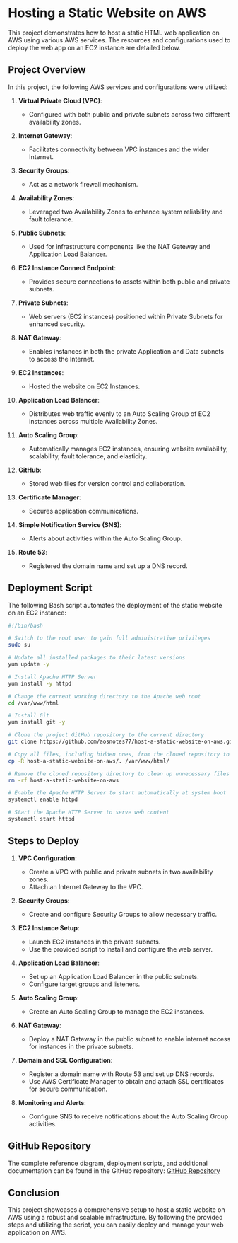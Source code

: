 # Hosting a Static Website on AWS

This project demonstrates how to host a static HTML web application on AWS using various AWS services. The resources and configurations used to deploy the web app on an EC2 instance are detailed below. 

## Project Overview

In this project, the following AWS services and configurations were utilized:

1. **Virtual Private Cloud (VPC)**:
   - Configured with both public and private subnets across two different availability zones.

2. **Internet Gateway**:
   - Facilitates connectivity between VPC instances and the wider Internet.

3. **Security Groups**:
   - Act as a network firewall mechanism.

4. **Availability Zones**:
   - Leveraged two Availability Zones to enhance system reliability and fault tolerance.

5. **Public Subnets**:
   - Used for infrastructure components like the NAT Gateway and Application Load Balancer.

6. **EC2 Instance Connect Endpoint**:
   - Provides secure connections to assets within both public and private subnets.

7. **Private Subnets**:
   - Web servers (EC2 instances) positioned within Private Subnets for enhanced security.

8. **NAT Gateway**:
   - Enables instances in both the private Application and Data subnets to access the Internet.

9. **EC2 Instances**:
   - Hosted the website on EC2 Instances.

10. **Application Load Balancer**:
    - Distributes web traffic evenly to an Auto Scaling Group of EC2 instances across multiple Availability Zones.

11. **Auto Scaling Group**:
    - Automatically manages EC2 instances, ensuring website availability, scalability, fault tolerance, and elasticity.

12. **GitHub**:
    - Stored web files for version control and collaboration.

13. **Certificate Manager**:
    - Secures application communications.

14. **Simple Notification Service (SNS)**:
    - Alerts about activities within the Auto Scaling Group.

15. **Route 53**:
    - Registered the domain name and set up a DNS record.

## Deployment Script

The following Bash script automates the deployment of the static website on an EC2 instance:

```bash
#!/bin/bash

# Switch to the root user to gain full administrative privileges
sudo su

# Update all installed packages to their latest versions
yum update -y

# Install Apache HTTP Server
yum install -y httpd

# Change the current working directory to the Apache web root
cd /var/www/html

# Install Git
yum install git -y

# Clone the project GitHub repository to the current directory
git clone https://github.com/aosnotes77/host-a-static-website-on-aws.git

# Copy all files, including hidden ones, from the cloned repository to the Apache web root
cp -R host-a-static-website-on-aws/. /var/www/html/

# Remove the cloned repository directory to clean up unnecessary files
rm -rf host-a-static-website-on-aws

# Enable the Apache HTTP Server to start automatically at system boot
systemctl enable httpd 

# Start the Apache HTTP Server to serve web content
systemctl start httpd
```

## Steps to Deploy

1. **VPC Configuration**:
   - Create a VPC with public and private subnets in two availability zones.
   - Attach an Internet Gateway to the VPC.

2. **Security Groups**:
   - Create and configure Security Groups to allow necessary traffic.

3. **EC2 Instance Setup**:
   - Launch EC2 instances in the private subnets.
   - Use the provided script to install and configure the web server.

4. **Application Load Balancer**:
   - Set up an Application Load Balancer in the public subnets.
   - Configure target groups and listeners.

5. **Auto Scaling Group**:
   - Create an Auto Scaling Group to manage the EC2 instances.

6. **NAT Gateway**:
   - Deploy a NAT Gateway in the public subnet to enable internet access for instances in the private subnets.

7. **Domain and SSL Configuration**:
   - Register a domain name with Route 53 and set up DNS records.
   - Use AWS Certificate Manager to obtain and attach SSL certificates for secure communication.

8. **Monitoring and Alerts**:
   - Configure SNS to receive notifications about the Auto Scaling Group activities.

## GitHub Repository

The complete reference diagram, deployment scripts, and additional documentation can be found in the GitHub repository: [GitHub Repository](https://github.com/ElMehdiiiii/static-website)

## Conclusion

This project showcases a comprehensive setup to host a static website on AWS using a robust and scalable infrastructure. By following the provided steps and utilizing the script, you can easily deploy and manage your web application on AWS.
